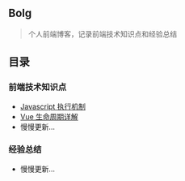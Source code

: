 ## Bolg
> 个人前端博客，记录前端技术知识点和经验总结

## 目录
### 前端技术知识点
- [Javascript 执行机制](https://github.com/xushaocong/blog/issues/1)
- [Vue 生命周期详解](https://github.com/xushaocong/blog/issues/2)
- 慢慢更新...

### 经验总结
- 慢慢更新...